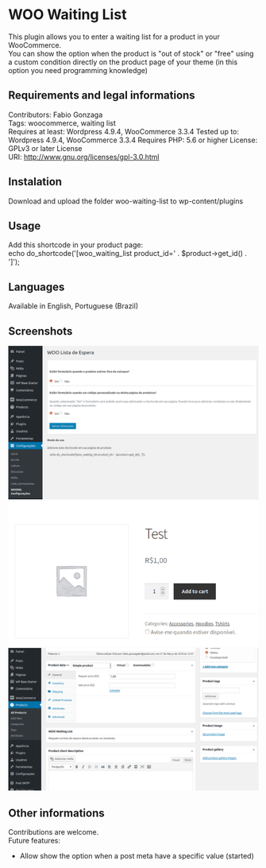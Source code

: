 # WOO Waiting List
This plugin allows you to enter a waiting list for a product in your WooCommerce.  
You can show the option when the product is "out of stock" or "free" using a custom condition directly on the product page of your theme (in this option you need programming knowledge)  

## Requirements and legal informations
Contributors: Fabio Gonzaga  
Tags: woocommerce, waiting list  
Requires at least: Wordpress 4.9.4, WooCommerce 3.3.4
Tested up to: Wordpress 4.9.4, WooCommerce 3.3.4
Requires PHP: 5.6 or higher 
License: GPLv3 or later License  
URI: http://www.gnu.org/licenses/gpl-3.0.html  

## Instalation
Download and upload the folder woo-waiting-list to wp-content/plugins 

## Usage 
Add this shortcode in your product page:  
echo do_shortcode('[woo_waiting_list product_id=' . $product->get_id() . ']');

## Languages
Available in English, Portuguese (Brazil)

## Screenshots
![Alt text](/assets/images/screenshot-01.png?raw=true "Frontend")
![Alt text](/assets/images/screenshot-02.png?raw=true "Settings")
![Alt text](/assets/images/screenshot-03.png?raw=true "List")

## Other informations
Contributions are welcome.  
Future features:
- Allow show the option when a post meta have a specific value (started)  
